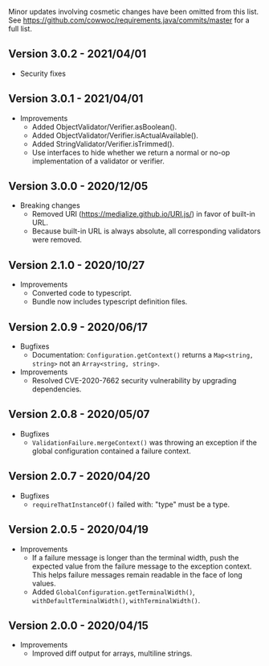 Minor updates involving cosmetic changes have been omitted from this list. See
https://github.com/cowwoc/requirements.java/commits/master for a full list.

## Version 3.0.2 - 2021/04/01

* Security fixes

## Version 3.0.1 - 2021/04/01

* Improvements
    * Added ObjectValidator/Verifier.asBoolean().
    * Added ObjectValidator/Verifier.isActualAvailable().
    * Added StringValidator/Verifier.isTrimmed().
    * Use interfaces to hide whether we return a normal or no-op implementation of a validator or verifier.

## Version 3.0.0 - 2020/12/05

* Breaking changes
    * Removed URI (https://medialize.github.io/URI.js/) in favor of built-in URL.
    * Because built-in URL is always absolute, all corresponding validators were removed.

## Version 2.1.0 - 2020/10/27

* Improvements
    * Converted code to typescript.
    * Bundle now includes typescript definition files.

## Version 2.0.9 - 2020/06/17

* Bugfixes
    * Documentation: `Configuration.getContext()` returns a `Map<string, string>` not an `Array<string, string>`.
* Improvements
    * Resolved CVE-2020-7662 security vulnerability by upgrading dependencies.

## Version 2.0.8 - 2020/05/07

* Bugfixes
    * `ValidationFailure.mergeContext()` was throwing an exception if the global configuration contained a failure
      context.

## Version 2.0.7 - 2020/04/20

* Bugfixes
    * `requireThatInstanceOf()` failed with: "type" must be a type.

## Version 2.0.5 - 2020/04/19

* Improvements
    * If a failure message is longer than the terminal width, push the expected value from the failure message to the
      exception context. This helps failure messages remain readable in the face of long values.
    * Added `GlobalConfiguration.getTerminalWidth()`, `withDefaultTerminalWidth()`, `withTerminalWidth()`.

## Version 2.0.0 - 2020/04/15

* Improvements
    * Improved diff output for arrays, multiline strings.